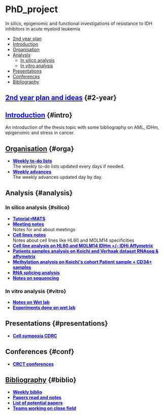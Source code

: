 # PhD_project
In silico, epigenomic and functional investigations of resistance to IDH inhibitors in acute myeloid leukemia

* [2nd year plan](#2-year)
* [Introduction](#intro)
* [Organisation](#orga)
* [Analysis](#analysis)
  * [In silico analysis](#silico)
  * [In vitro analysis](#vitro)
* [Presentations](#presentations)
* [Conferences](#conf)
* [Bibliography](#biblio)

## [<span style="color:blue">2nd year plan and ideas</span>](./2nd_year/main) {#2-year}



## [<span style="color:blue">Introduction</span>](./Bibliography/Introduction) {#intro}

An introduction of the thesis topic with some bibliography on AML, IDHm, epigenomic and stress in cancer.

## [Organisation](./Day_by_day/JpJ) {#orga}

* [**<span style="color:blue">Weekly to-do lists</span>**](./Todo_list)  
The weekly to-do lists updated every days if needed.
* [**<span style="color:blue">Weekly advances</span>**](./Weekly_advances)  
The weekly advances updated day by day.

## Analysis {#analysis}

### In silico analysis {#silico}

* [**<span style="color:blue">Tutorial rMATS</span>**](./Analysis/In_silico/rMATS_tuto)  
* [**<span style="color:blue">Meeting notes</span>**](./Analysis/In_silico/Meeting_notes)  
Notes for and about meetings
* [**<span style="color:blue">Cell lines notes</span>**](./Analysis/In_silico/Cell_lines_notes)  
Notes about cell lines like HL60 and MOLM14 specificities
* [**<span style="color:blue">Cell line analysis on HL60 and MOLM14 IDHm +/- IDHi Affymetrix</span>**](./Analysis/HL60_MOLM14_RNAseq_analysis)
* [**<span style="color:blue">Patients samples analysis on Koichi and Verhaak dataset RNAseq & affymetrix</span>**](./Analysis/Patients_samples_Koichi_and_Verhaak_analysis)
* [**<span style="color:blue">Methylation analysis on Koichi's cohort Patient sample + CD34+ samples</span>**](https://alexishucteau.github.io/Koichi_Methylation_analysis/)
* [**<span style="color:blue">RNA splicing analysis</span>**](./Analysis/In_silico/Splicing_Project/Splicing_analysis)
* [**<span style="color:blue">Notes on sequencing</span>**](./Analysis/In_silico/Sequencing)

### In vitro analysis {#vitro}

* [**<span style="color:blue">Notes on Wet lab</span>**](./Analysis/Wetlab/Notes)
* [**<span style="color:blue">Experiments done on wet lab</span>**](./Analysis/Wetlab/Experiments)

## Presentations {#presentations}

* [**<span style="color:blue">Cell symposia CDRC</span>**](./Presentations/Cell_symposia_Poster_and_flash_talk)

## Conferences {#conf}

* [**<span style="color:blue">CRCT conferences</span>**](./Conferences/CRCT_conf/Main)

## [Bibliography](https://alexishucteau.github.io/PhD_bibliography/) {#biblio}

* [**<span style="color:blue">Weekly biblio</span>**](./Bibliography/Paper_weekly_advances)
* [**<span style="color:blue">Papers read and notes</span>**](./Bibliography/Weekly_paper_notes/Paper_read_and_notes)
* [**<span style="color:blue">List of potential papers</span>**](./Bibliography/List_of_potential_interesting_papers)
* [**<span style="color:blue">Teams working on close field</span>**](./Bibliography/Bioinfo_Teams)
